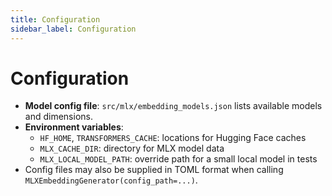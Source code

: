 ```yaml
---
title: Configuration
sidebar_label: Configuration
---
```


# Configuration

- **Model config file**: `src/mlx/embedding_models.json` lists available models and dimensions.
- **Environment variables**:
  - `HF_HOME`, `TRANSFORMERS_CACHE`: locations for Hugging Face caches
  - `MLX_CACHE_DIR`: directory for MLX model data
  - `MLX_LOCAL_MODEL_PATH`: override path for a small local model in tests
- Config files may also be supplied in TOML format when calling `MLXEmbeddingGenerator(config_path=...)`.
